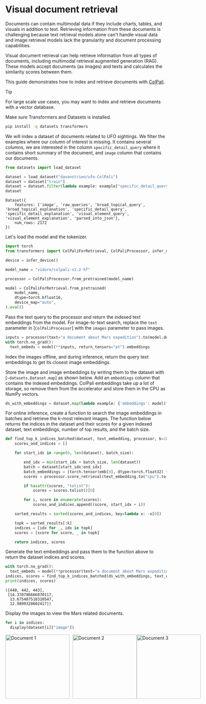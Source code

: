 <!--Copyright 2025 The HuggingFace Team. All rights reserved.

Licensed under the Apache License, Version 2.0 (the "License"); you may not use this file except in compliance with
the License. You may obtain a copy of the License at

http://www.apache.org/licenses/LICENSE-2.0

Unless required by applicable law or agreed to in writing, software distributed under the License is distributed on
an "AS IS" BASIS, WITHOUT WARRANTIES OR CONDITIONS OF ANY KIND, either express or implied. See the License for the
specific language governing permissions and limitations under the License.

⚠️ Note that this file is in Markdown but contain specific syntax for our doc-builder (similar to MDX) that may not be
rendered properly in your Markdown viewer.

-->
# Visual document retrieval

Documents can contain multimodal data if they include charts, tables, and visuals in addition to text. Retrieving information from these documents is challenging because text retrieval models alone can't handle visual data and image retrieval models lack the granularity and document processing capabilities.

Visual document retrieval can help retrieve information from all types of documents, including multimodal retrieval augmented generation (RAG). These models accept documents (as images) and texts and calculates the similarity scores between them.

This guide demonstrates how to index and retrieve documents with [ColPali](../model_doc/colpali).  

> [!TIP]
> For large scale use cases, you may want to index and retrieve documents with a vector database.

Make sure Transformers and Datasets is installed.

```bash
pip install -q datasets transformers
```

We will index a dataset of documents related to UFO sightings. We filter the examples where our column of interest is missing. It contains several columns, we are interested in the column `specific_detail_query` where it contains short summary of the document, and `image` column that contains our documents.

```python
from datasets import load_dataset

dataset = load_dataset("davanstrien/ufo-ColPali")
dataset = dataset["train"]
dataset = dataset.filter(lambda example: example["specific_detail_query"] is not None)
dataset
```
```
Dataset({
    features: ['image', 'raw_queries', 'broad_topical_query', 'broad_topical_explanation', 'specific_detail_query', 'specific_detail_explanation', 'visual_element_query', 'visual_element_explanation', 'parsed_into_json'],
    num_rows: 2172
})
```

Let's load the model and the tokenizer.

```python
import torch
from transformers import ColPaliForRetrieval, ColPaliProcessor, infer_device

device = infer_device()

model_name = "vidore/colpali-v1.2-hf"

processor = ColPaliProcessor.from_pretrained(model_name)

model = ColPaliForRetrieval.from_pretrained(
    model_name,
    dtype=torch.bfloat16,
    device_map="auto",
).eval()
```

Pass the text query to the processor and return the indexed text embeddings from the model. For image-to-text search, replace the `text` parameter in [`ColPaliProcessor`] with the `images` parameter to pass images.

```python
inputs = processor(text="a document about Mars expedition").to(model.device)
with torch.no_grad():
  text_embeds = model(**inputs, return_tensors="pt").embeddings
```

Index the images offline, and during inference, return the query text embeddings to get its closest image embeddings.

Store the image and image embeddings by writing them to the dataset with [`~datasets.Dataset.map`] as shown below. Add an `embeddings` column that contains the indexed embeddings. ColPali embeddings take up a lot of storage, so remove them from the accelerator and store them in the CPU as NumPy vectors.

```python
ds_with_embeddings = dataset.map(lambda example: {'embeddings': model(**processor(images=example["image"]).to(device), return_tensors="pt").embeddings.to(torch.float32).detach().cpu().numpy()})
```

For online inference, create a function to search the image embeddings in batches and retrieve the k-most relevant images. The function below returns the indices in the dataset and their scores for a given indexed dataset, text embeddings, number of top results, and the batch size.

```python
def find_top_k_indices_batched(dataset, text_embedding, processor, k=10, batch_size=4):
    scores_and_indices = []

    for start_idx in range(0, len(dataset), batch_size):

        end_idx = min(start_idx + batch_size, len(dataset))
        batch = dataset[start_idx:end_idx]        
        batch_embeddings = [torch.tensor(emb[0], dtype=torch.float32) for emb in batch["embeddings"]]
        scores = processor.score_retrieval(text_embedding.to("cpu").to(torch.float32), batch_embeddings)

        if hasattr(scores, "tolist"):
            scores = scores.tolist()[0]

        for i, score in enumerate(scores):
            scores_and_indices.append((score, start_idx + i))

    sorted_results = sorted(scores_and_indices, key=lambda x: -x[0])

    topk = sorted_results[:k]
    indices = [idx for _, idx in topk]
    scores = [score for score, _ in topk]

    return indices, scores
```

Generate the text embeddings and pass them to the function above to return the dataset indices and scores.

```python
with torch.no_grad():
  text_embeds = model(**processor(text="a document about Mars expedition").to(model.device), return_tensors="pt").embeddings
indices, scores = find_top_k_indices_batched(ds_with_embeddings, text_embeds, processor, k=3, batch_size=4)
print(indices, scores)
```

```
([440, 442, 443],
 [14.370786666870117,
  13.675487518310547,
  12.9899320602417])
```

Display the images to view the Mars related documents.

```python
for i in indices:
  display(dataset[i]["image"])
```

<div style="display: flex; align-items: center;">
    <img src="https://huggingface.co/datasets/huggingface/documentation-images/resolve/main/doc_1.png"
         alt="Document 1"
         style="height: 200px; object-fit: contain; margin-right: 10px;">
    <img src="https://huggingface.co/datasets/huggingface/documentation-images/resolve/main/doc_2.png"
         alt="Document 2"
         style="height: 200px; object-fit: contain;">
    <img src="https://huggingface.co/datasets/huggingface/documentation-images/resolve/main/doc_3.png"
         alt="Document 3"
         style="height: 200px; object-fit: contain;">
</div>
